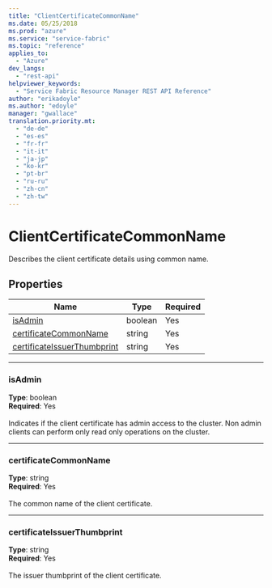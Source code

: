 ```yaml
---
title: "ClientCertificateCommonName"
ms.date: 05/25/2018
ms.prod: "azure"
ms.service: "service-fabric"
ms.topic: "reference"
applies_to: 
  - "Azure"
dev_langs: 
  - "rest-api"
helpviewer_keywords: 
  - "Service Fabric Resource Manager REST API Reference"
author: "erikadoyle"
ms.author: "edoyle"
manager: "gwallace"
translation.priority.mt: 
  - "de-de"
  - "es-es"
  - "fr-fr"
  - "it-it"
  - "ja-jp"
  - "ko-kr"
  - "pt-br"
  - "ru-ru"
  - "zh-cn"
  - "zh-tw"
---
```

# ClientCertificateCommonName

Describes the client certificate details using common name.

## Properties
| Name | Type | Required |
| --- | --- | --- |
| [isAdmin](#isadmin) | boolean | Yes |
| [certificateCommonName](#certificatecommonname) | string | Yes |
| [certificateIssuerThumbprint](#certificateissuerthumbprint) | string | Yes |

____
### isAdmin
__Type__: boolean <br/>
__Required__: Yes<br/>
<br/>
Indicates if the client certificate has admin access to the cluster. Non admin clients can perform only read only operations on the cluster.

____
### certificateCommonName
__Type__: string <br/>
__Required__: Yes<br/>
<br/>
The common name of the client certificate.

____
### certificateIssuerThumbprint
__Type__: string <br/>
__Required__: Yes<br/>
<br/>
The issuer thumbprint of the client certificate.
